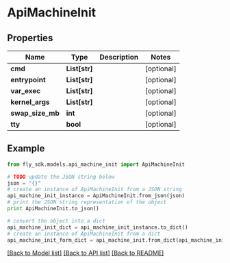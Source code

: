 # ApiMachineInit


## Properties
Name | Type | Description | Notes
------------ | ------------- | ------------- | -------------
**cmd** | **List[str]** |  | [optional] 
**entrypoint** | **List[str]** |  | [optional] 
**var_exec** | **List[str]** |  | [optional] 
**kernel_args** | **List[str]** |  | [optional] 
**swap_size_mb** | **int** |  | [optional] 
**tty** | **bool** |  | [optional] 

## Example

```python
from fly_sdk.models.api_machine_init import ApiMachineInit

# TODO update the JSON string below
json = "{}"
# create an instance of ApiMachineInit from a JSON string
api_machine_init_instance = ApiMachineInit.from_json(json)
# print the JSON string representation of the object
print ApiMachineInit.to_json()

# convert the object into a dict
api_machine_init_dict = api_machine_init_instance.to_dict()
# create an instance of ApiMachineInit from a dict
api_machine_init_form_dict = api_machine_init.from_dict(api_machine_init_dict)
```
[[Back to Model list]](../README.md#documentation-for-models) [[Back to API list]](../README.md#documentation-for-api-endpoints) [[Back to README]](../README.md)


